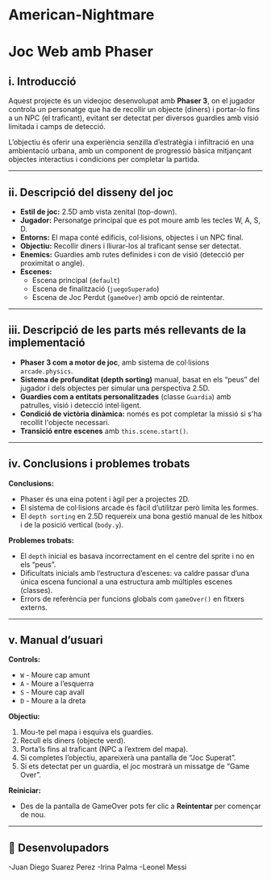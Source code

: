 # American-Nightmare

# Joc Web amb Phaser

## i. Introducció

Aquest projecte és un videojoc desenvolupat amb **Phaser 3**, on el jugador controla un personatge que ha de recollir un objecte (diners) i portar-lo fins a un NPC (el traficant), evitant ser detectat per diversos guardies amb visió limitada i camps de detecció.

L’objectiu és oferir una experiència senzilla d’estratègia i infiltració en una ambientació urbana, amb un component de progressió bàsica mitjançant objectes interactius i condicions per completar la partida.

---

## ii. Descripció del disseny del joc

- **Estil de joc:** 2.5D amb vista zenital (top-down).
- **Jugador:** Personatge principal que es pot moure amb les tecles W, A, S, D.
- **Entorns:** El mapa conté edificis, col·lisions, objectes i un NPC final.
- **Objectiu:** Recollir diners i lliurar-los al traficant sense ser detectat.
- **Enemics:** Guardies amb rutes definides i con de visió (detecció per proximitat o angle).
- **Escenes:** 
  - Escena principal (`default`)
  - Escena de finalització (`juegoSuperado`)
  - Escena de Joc Perdut (`gameOver`) amb opció de reintentar.

---

## iii. Descripció de les parts més rellevants de la implementació

- **Phaser 3 com a motor de joc**, amb sistema de col·lisions `arcade.physics`.
- **Sistema de profunditat (depth sorting)** manual, basat en els “peus” del jugador i dels objectes per simular una perspectiva 2.5D.
- **Guardies com a entitats personalitzades** (classe `Guardia`) amb patrulles, visió i detecció intel·ligent.
- **Condició de victòria dinàmica:** només es pot completar la missió si s'ha recollit l'objecte necessari.
- **Transició entre escenes** amb `this.scene.start()`.

---

## iv. Conclusions i problemes trobats

**Conclusions:**
- Phaser és una eina potent i àgil per a projectes 2D.
- El sistema de col·lisions arcade és fàcil d’utilitzar però limita les formes.
- El `depth sorting` en 2.5D requereix una bona gestió manual de les hitbox i de la posició vertical (`body.y`).

**Problemes trobats:**
- El `depth` inicial es basava incorrectament en el centre del sprite i no en els “peus”.
- Dificultats inicials amb l’estructura d’escenes: va caldre passar d’una única escena funcional a una estructura amb múltiples escenes (classes).
- Errors de referència per funcions globals com `gameOver()` en fitxers externs.

---

## v. Manual d’usuari

**Controls:**
- `W` - Moure cap amunt
- `A` - Moure a l’esquerra
- `S` - Moure cap avall
- `D` - Moure a la dreta

**Objectiu:**
1. Mou-te pel mapa i esquiva els guardies.
2. Recull els diners (objecte verd).
3. Porta’ls fins al traficant (NPC a l’extrem del mapa).
4. Si completes l’objectiu, apareixerà una pantalla de “Joc Superat”.
5. Si ets detectat per un guardia, el joc mostrarà un missatge de “Game Over”.

**Reiniciar:**
- Des de la pantalla de GameOver pots fer clic a **Reintentar** per començar de nou.

---

## 🧠 Desenvolupadors

-Juan Diego Suarez Perez
-Irina Palma
-Leonel Messi
